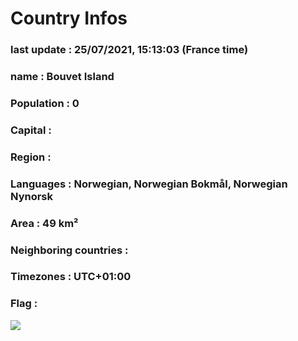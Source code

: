 # Country  Infos
### last update : 25/07/2021, 15:13:03 (France time)

### name : Bouvet Island
### Population : 0
### Capital : 
### Region : 
### Languages : Norwegian, Norwegian Bokmål, Norwegian Nynorsk
### Area : 49 km²
### Neighboring countries : 
### Timezones : UTC+01:00

### Flag :
![](https://restcountries.eu/data/bvt.svg)